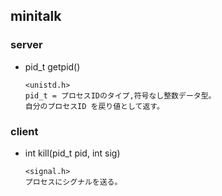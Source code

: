 ## minitalk

### server
- pid_t getpid()
    ```
    <unistd.h>
    pid_t = プロセスIDのタイプ,符号なし整数データ型。
    自分のプロセスID を戻り値として返す。
    ```
### client
- int kill(pid_t pid, int sig)
    ```
    <signal.h>
    プロセスにシグナルを送る。
    ```